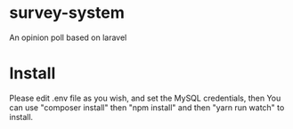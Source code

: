 # survey-system
 An opinion poll based on laravel


# Install
 Please edit .env file as you wish, and set the MySQL credentials, then
 You can use "composer install" then "npm install" and then "yarn run watch" to install.